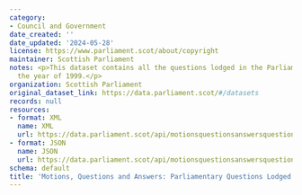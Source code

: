 ```yaml
---
category:
- Council and Government
date_created: ''
date_updated: '2024-05-28'
license: https://www.parliament.scot/about/copyright
maintainer: Scottish Parliament
notes: <p>This dataset contains all the questions lodged in the Parliament during
  the year of 1999.</p>
organization: Scottish Parliament
original_dataset_link: https://data.parliament.scot/#/datasets
records: null
resources:
- format: XML
  name: XML
  url: https://data.parliament.scot/api/motionsquestionsanswersquestions?year=1999
- format: JSON
  name: JSON
  url: https://data.parliament.scot/api/motionsquestionsanswersquestions?year=1999
schema: default
title: 'Motions, Questions and Answers: Parliamentary Questions Lodged (1999)'
---
```

